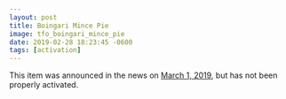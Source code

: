 ```yaml
---
layout: post
title: Boingari Mince Pie
image: tfo_boingari_mince_pie
date: 2019-02-28 18:23:45 -0600
tags: [activation]
---
```


This item was announced in the news on [March 1, 2019][news], but has not been properly activated.

[news]: http://www.neopets.com/nf.phtml?nf_date=2019-02-25
